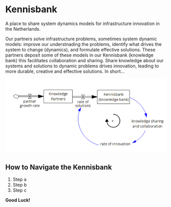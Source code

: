 # Kennisbank

A place to share system dynamics models for infrastructure innovation in the Netherlands.

Our partners solve infrastructure problems, sometimes system dynamic models: improve our understnading the problems, identify what drives the system to change (dynamics), and formulate effective solutions.
These partners deposit some of these models in our Kennisbank (knowledge bank) this facilitates collaboration and sharing. 
Share knowledge about our systems and solutions to dynamic problems drives innovation, leading to more durable, creative and effective solutions. In short...

![Kennisbank Vensim](./img/kennisbank_vensim.png?raw=true)

## How to Navigate the Kennisbank
1. Step a
2. Step b
3. Step c

**Good Luck!**
